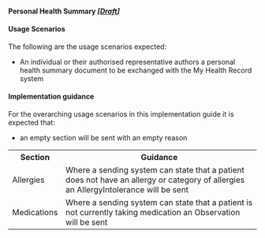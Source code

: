 #### Personal Health Summary *[[Draft](http://hl7.org/fhir/stu3/valueset-publication-status.html)]* 

#### Usage Scenarios
The following are the usage scenarios expected:

* An individual or their authorised representative authors a personal health summary document to be exchanged with the My Health Record system

#### Implementation guidance
For the overarching usage scenarios in this implementation guide it is expected that:
* an empty section will be sent with an empty reason

<table class="list" width="100%">
  <tr>
    <th>Section</th>
    <th>Guidance</th>
   </tr>
 
 <tr>
   <td rowspan="1">Allergies</td>
    <td>Where a sending system can state that a patient does not have an allergy or category of allergies an AllergyIntolerance will be sent</td>
  </tr>
  
   <tr>
   <td rowspan="1">Medications</td>
    <td>Where a sending system can state that a patient is not currently taking medication an Observation will be sent</td>
  </tr>
  </table> 